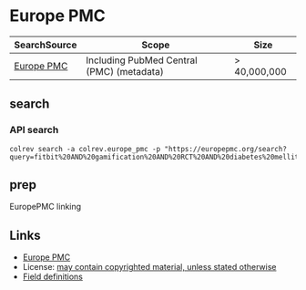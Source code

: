 # Europe PMC

| SearchSource                         | Scope                                     | Size         |
|--------------------------------------|-------------------------------------------|--------------|
| [Europe PMC](https://europepmc.org/) | Including PubMed Central (PMC) (metadata) | > 40,000,000 |

## search

### API search

```
colrev search -a colrev.europe_pmc -p "https://europepmc.org/search?query=fitbit%20AND%20gamification%20AND%20RCT%20AND%20diabetes%20mellitus"
```
## prep

EuropePMC linking

## Links

- [Europe PMC](https://europepmc.org/)
- License: [may contain copyrighted material, unless stated otherwise](https://europepmc.org/Copyright)
- [Field definitions](https://europepmc.org/docs/EBI_Europe_PMC_Web_Service_Reference.pdf)
